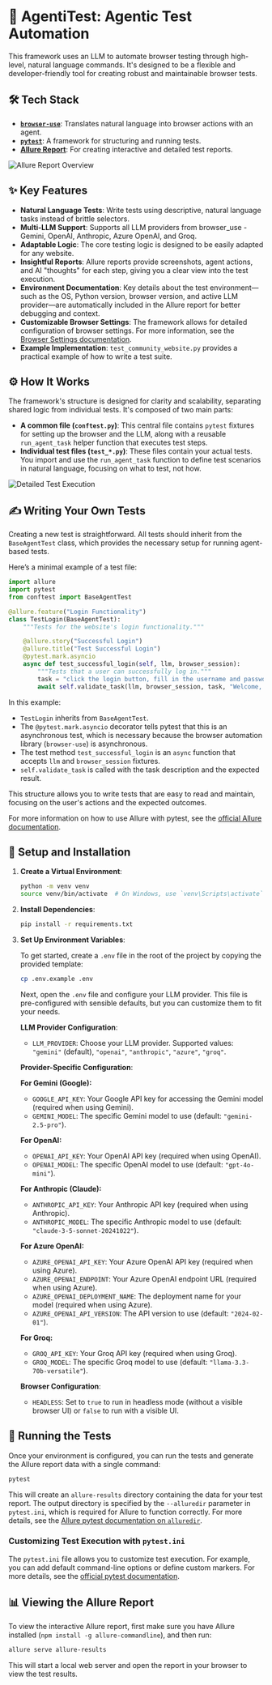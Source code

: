 # 🤖 AgentiTest: Agentic Test Automation

This framework uses an LLM to automate browser testing through high-level, natural language commands. It's designed to be a flexible and developer-friendly tool for creating robust and maintainable browser tests.

## 🛠️ Tech Stack

* **[`browser-use`](https://github.com/browser-use/browser-use)**: Translates natural language into browser actions with an agent.
* **[`pytest`](https://github.com/pytest-dev/pytest)**: A framework for structuring and running tests.
* **[Allure Report](https://github.com/allure-framework/allure2)**: For creating interactive and detailed test reports.

![Allure Report Overview](media/allure-report-overview.png)

## ✨ Key Features

* **Natural Language Tests**: Write tests using descriptive, natural language tasks instead of brittle selectors.
* **Multi-LLM Support**: Supports all LLM providers from browser_use - Gemini, OpenAI, Anthropic, Azure OpenAI, and Groq.
* **Adaptable Logic**: The core testing logic is designed to be easily adapted for any website.
* **Insightful Reports**: Allure reports provide screenshots, agent actions, and AI "thoughts" for each step, giving you a clear view into the test execution.
* **Environment Documentation**: Key details about the test environment—such as the OS, Python version, browser version, and active LLM provider—are automatically included in the Allure report for better debugging and context.
* **Customizable Browser Settings**: The framework allows for detailed configuration of browser settings. For more information, see the [Browser Settings documentation](https://docs.browser-use.com/customize/browser-settings).
* **Example Implementation**: `test_community_website.py` provides a practical example of how to write a test suite.

## ⚙️ How It Works

The framework's structure is designed for clarity and scalability, separating shared logic from individual tests. It's composed of two main parts:

* **A common file (`conftest.py`)**: This central file contains `pytest` fixtures for setting up the browser and the LLM, along with a reusable `run_agent_task` helper function that executes test steps.
* **Individual test files (`test_*.py`)**: These files contain your actual tests. You import and use the `run_agent_task` function to define test scenarios in natural language, focusing on what to test, not how.

![Detailed Test Execution](media/allure-report-details.png)

## ✍️ Writing Your Own Tests

Creating a new test is straightforward. All tests should inherit from the `BaseAgentTest` class, which provides the necessary setup for running agent-based tests.

Here’s a minimal example of a test file:

```python
import allure
import pytest
from conftest import BaseAgentTest

@allure.feature("Login Functionality")
class TestLogin(BaseAgentTest):
    """Tests for the website's login functionality."""

    @allure.story("Successful Login")
    @allure.title("Test Successful Login")
    @pytest.mark.asyncio
    async def test_successful_login(self, llm, browser_session):
        """Tests that a user can successfully log in."""
        task = "click the login button, fill in the username and password, and confirm that the user is logged in."
        await self.validate_task(llm, browser_session, task, "Welcome, user!")
```

In this example:

* `TestLogin` inherits from `BaseAgentTest`.
* The `@pytest.mark.asyncio` decorator tells pytest that this is an asynchronous test, which is necessary because the browser automation library (`browser-use`) is asynchronous.
* The test method `test_successful_login` is an `async` function that accepts `llm` and `browser_session` fixtures.
* `self.validate_task` is called with the task description and the expected result.

This structure allows you to write tests that are easy to read and maintain, focusing on the user's actions and the expected outcomes.

For more information on how to use Allure with pytest, see the [official Allure documentation](https://allurereport.org/docs/pytest).

## 🚀 Setup and Installation

1. **Create a Virtual Environment**:

    ```bash
    python -m venv venv
    source venv/bin/activate  # On Windows, use `venv\Scripts\activate`
    ```

2. **Install Dependencies**:

    ```bash
    pip install -r requirements.txt
    ```

3. **Set Up Environment Variables**:

    To get started, create a `.env` file in the root of the project by copying the provided template:

    ```bash
    cp .env.example .env
    ```

    Next, open the `.env` file and configure your LLM provider. This file is pre-configured with sensible defaults, but you can customize them to fit your needs.

    **LLM Provider Configuration**:
    * `LLM_PROVIDER`: Choose your LLM provider. Supported values: `"gemini"` (default), `"openai"`, `"anthropic"`, `"azure"`, `"groq"`.

    **Provider-Specific Configuration**:

    **For Gemini (Google):**
    * `GOOGLE_API_KEY`: Your Google API key for accessing the Gemini model (required when using Gemini).
    * `GEMINI_MODEL`: The specific Gemini model to use (default: `"gemini-2.5-pro"`).

    **For OpenAI:**
    * `OPENAI_API_KEY`: Your OpenAI API key (required when using OpenAI).
    * `OPENAI_MODEL`: The specific OpenAI model to use (default: `"gpt-4o-mini"`).

    **For Anthropic (Claude):**
    * `ANTHROPIC_API_KEY`: Your Anthropic API key (required when using Anthropic).
    * `ANTHROPIC_MODEL`: The specific Anthropic model to use (default: `"claude-3-5-sonnet-20241022"`).

    **For Azure OpenAI:**
    * `AZURE_OPENAI_API_KEY`: Your Azure OpenAI API key (required when using Azure).
    * `AZURE_OPENAI_ENDPOINT`: Your Azure OpenAI endpoint URL (required when using Azure).
    * `AZURE_OPENAI_DEPLOYMENT_NAME`: The deployment name for your model (required when using Azure).
    * `AZURE_OPENAI_API_VERSION`: The API version to use (default: `"2024-02-01"`).

    **For Groq:**
    * `GROQ_API_KEY`: Your Groq API key (required when using Groq).
    * `GROQ_MODEL`: The specific Groq model to use (default: `"llama-3.3-70b-versatile"`).

    **Browser Configuration**:
    * `HEADLESS`: Set to `true` to run in headless mode (without a visible browser UI) or `false` to run with a visible UI.

## 🧪 Running the Tests

Once your environment is configured, you can run the tests and generate the Allure report data with a single command:

```bash
pytest
```

This will create an `allure-results` directory containing the data for your test report. The output directory is specified by the `--alluredir` parameter in `pytest.ini`, which is required for Allure to function correctly. For more details, see the [Allure pytest documentation on `alluredir`](https://allurereport.org/docs/pytest-configuration/#alluredir-%E2%9F%A8directory%E2%9F%A9).

### Customizing Test Execution with `pytest.ini`

The `pytest.ini` file allows you to customize test execution. For example, you can add default command-line options or define custom markers. For more details, see the [official pytest documentation](https://docs.pytest.org/en/stable/reference/customize.html).

## 📊 Viewing the Allure Report

To view the interactive Allure report, first make sure you have Allure installed (`npm install -g allure-commandline`), and then run:

```bash
allure serve allure-results
```

This will start a local web server and open the report in your browser to view the test results.
